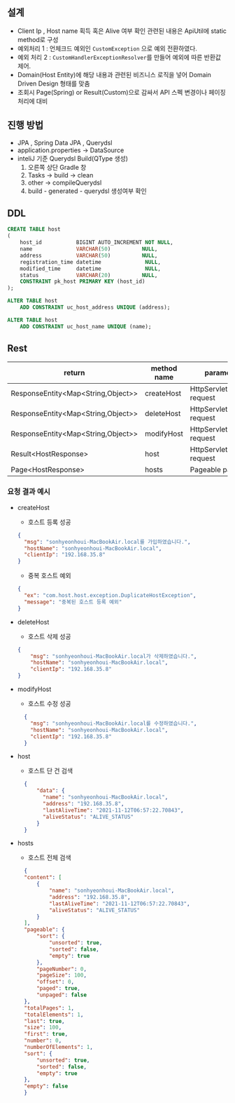 ## 설계
- Client Ip , Host name 획득 혹은 Alive 여부 확인 관련된 내용은 ApiUtil에 static method로 구성
- 예외처리 1 : 언체크드 예외인 `CustomException` 으로 예외 전환하였다.
- 예외 처리 2 : `CustomHandlerExceptionResolver`를 만들어 예외에 따른 반환값 제어.
- Domain(Host Entity)에 해당 내용과 관련된 비즈니스 로직을 넣어 Domain Driven Design 형태를 맞춤
- 조회시 Page(Spring) or Result(Custom)으로 감싸서 API 스펙 변경이나 페이징처리에 대비



## 진행 방법
- JPA , Spring Data JPA , Querydsl 
- application.properties -> DataSource  
- inteliJ 기준 Querydsl Build(QType 생성)
    1. 오른쪽 상단 Gradle 창
    2. Tasks -> build -> clean
    3. other -> compileQuerydsl
    4. build - generated - querydsl 생성여부 확인
    

## DDL
```sql
CREATE TABLE host
(
    host_id           BIGINT AUTO_INCREMENT NOT NULL,
    name              VARCHAR(50)          NULL,
    address           VARCHAR(50)          NULL,
    registration_time datetime              NULL,
    modified_time     datetime              NULL,
    status            VARCHAR(20)          NULL,
    CONSTRAINT pk_host PRIMARY KEY (host_id)
);

ALTER TABLE host
    ADD CONSTRAINT uc_host_address UNIQUE (address);

ALTER TABLE host
    ADD CONSTRAINT uc_host_name UNIQUE (name);
```


## Rest

|return|method name|parameter|url|
|-----|-------|-------|-----|
|ResponseEntity<Map<String,Object>>|createHost|HttpServletRequest request|/host/post|
|ResponseEntity<Map<String,Object>>|deleteHost|HttpServletRequest request|/host/delete|
|ResponseEntity<Map<String,Object>>|modifyHost|HttpServletRequest request|/host/patch|
|Result\<HostResponse\>|host|HttpServletRequest request|/host/get|
|Page\<HostResponse\>|hosts|Pageable pageable|/host/gets|

### 요청 결과 예시

- createHost
    - 호스트 등록 성공 
    ```json
    {
      "msg": "sonhyeonhoui-MacBookAir.local를 가입하였습니다.",
      "hostName": "sonhyeonhoui-MacBookAir.local",
      "clientIp": "192.168.35.8"
    }
    ```
    - 중복 호스트 예외
    ```json
    {
      "ex": "com.host.host.exception.DuplicateHostException",
      "message": "중복된 호스트 등록 예외"
    }
    ```
- deleteHost
    - 호스트 삭제 성공
    ```json
    {
        "msg": "sonhyeonhoui-MacBookAir.local가 삭제하였습니다.",
        "hostName": "sonhyeonhoui-MacBookAir.local",
        "clientIp": "192.168.35.8"
    }
    ```
    
- modifyHost
  - 호스트 수정 성공
  ```json
    {
      "msg": "sonhyeonhoui-MacBookAir.local를 수정하였습니다.",
      "hostName": "sonhyeonhoui-MacBookAir.local",
      "clientIp": "192.168.35.8"
    }  
  ```
  
- host
    - 호스트 단 건 검색
  ```json
    {
        "data": {
          "name": "sonhyeonhoui-MacBookAir.local",
          "address": "192.168.35.8",
          "lastAliveTime": "2021-11-12T06:57:22.70843",
          "aliveStatus": "ALIVE_STATUS"
        }
    }
  ```
- hosts
  - 호스트 전체 검색
  ```json
    {
    "content": [
        {
            "name": "sonhyeonhoui-MacBookAir.local",
            "address": "192.168.35.8",
            "lastAliveTime": "2021-11-12T06:57:22.70843",
            "aliveStatus": "ALIVE_STATUS"
        }
    ],
    "pageable": {
        "sort": {
            "unsorted": true,
            "sorted": false,
            "empty": true
        },
        "pageNumber": 0,
        "pageSize": 100,
        "offset": 0,
        "paged": true,
        "unpaged": false
    },
    "totalPages": 1,
    "totalElements": 1,
    "last": true,
    "size": 100,
    "first": true,
    "number": 0,
    "numberOfElements": 1,
    "sort": {
        "unsorted": true,
        "sorted": false,
        "empty": true
    },
    "empty": false
    }    
  ```

